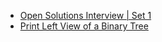  - [Open Solutions Interview | Set 1](https://www.geeksforgeeks.org/open-solutions-campus-interview-set-1/)
- [Print Left View of a Binary Tree](https://www.geeksforgeeks.org/print-left-view-binary-tree/)